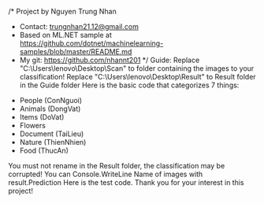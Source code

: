 /* Project by Nguyen Trung Nhan
 * Contact: trungnhan21.12@gmail.com
 * Based on ML.NET sample at https://github.com/dotnet/machinelearning-samples/blob/master/README.md
 * My git: https://github.com/nhannt201
 */
Guide: 
Replace "C:\Users\lenovo\Desktop\Scan\" to folder containing the images to your classification!
Replace "C:\Users\lenovo\Desktop\Result\" to Result folder in the Guide folder
Here is the basic code that categorizes 7 things:
- People (ConNguoi)
- Animals (DongVat)
- Items (DoVat)
- Flowers
- Document (TaiLieu)
- Nature (ThienNhien)
- Food (ThucAn)

You must not rename in the Result folder, the classification may be corrupted!
You can Console.WriteLine Name of images with result.Prediction
Here is the test code. Thank you for your interest in this project!
